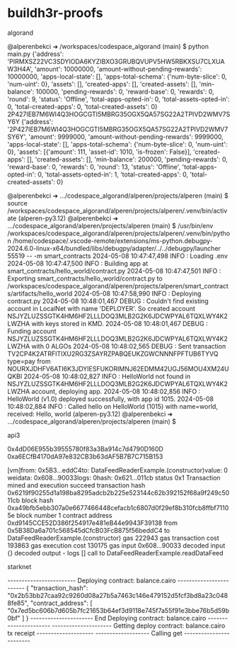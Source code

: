 # buildh3r-proofs

algorand 

@alperenbekci ➜ /workspaces/codespace_algorand (main) $ python main.py
{'address': 'PIRMXSZ22VC3SDYIODA6KYZIBXO3GRUBQVUPV5HW5RBKXSU7CLXUAW3H4A', 'amount': 10000000, 'amount-without-pending-rewards': 10000000, 'apps-local-state': [], 'apps-total-schema': {'num-byte-slice': 0, 'num-uint': 0}, 'assets': [], 'created-apps': [], 'created-assets': [], 'min-balance': 100000, 'pending-rewards': 0, 'reward-base': 0, 'rewards': 0, 'round': 9, 'status': 'Offline', 'total-apps-opted-in': 0, 'total-assets-opted-in': 0, 'total-created-apps': 0, 'total-created-assets': 0}
2P427IEB7M6WI4Q3HOGCGTI5MBRG35OGX5QA57SG22A2TPIVD2WMV7SY6Y
{'address': '2P427IEB7M6WI4Q3HOGCGTI5MBRG35OGX5QA57SG22A2TPIVD2WMV7SY6Y', 'amount': 9999000, 'amount-without-pending-rewards': 9999000, 'apps-local-state': [], 'apps-total-schema': {'num-byte-slice': 0, 'num-uint': 0}, 'assets': [{'amount': 111, 'asset-id': 1010, 'is-frozen': False}], 'created-apps': [], 'created-assets': [], 'min-balance': 200000, 'pending-rewards': 0, 'reward-base': 0, 'rewards': 0, 'round': 13, 'status': 'Offline', 'total-apps-opted-in': 0, 'total-assets-opted-in': 1, 'total-created-apps': 0, 'total-created-assets': 0}

@alperenbekci ➜ .../codespace_algorand/alperen/projects/alperen (main) $ source /workspaces/codespace_algorand/alperen/projects/alperen/.venv/bin/activate
(alperen-py3.12) @alperenbekci ➜ .../codespace_algorand/alperen/projects/alperen (main) $  /usr/bin/env /workspaces/codespace_algorand/alperen/projects/alperen/.venv/bin/python /home/codespace/.vscode-remote/extensions/ms-python.debugpy-2024.6.0-linux-x64/bundled/libs/debugpy/adapter/../../debugpy/launcher 55519 -- -m smart_contracts 
2024-05-08 10:47:47,498 INFO      : Loading .env
2024-05-08 10:47:47,500 INFO      : Building app at smart_contracts/hello_world/contract.py
2024-05-08 10:47:47,501 INFO      : Exporting smart_contracts/hello_world/contract.py to /workspaces/codespace_algorand/alperen/projects/alperen/smart_contracts/artifacts/hello_world
2024-05-08 10:47:58,990 INFO      : Deploying contract.py
2024-05-08 10:48:01,467 DEBUG     : Couldn't find existing account in LocalNet with name 'DEPLOYER'. So created account NSJYZLUZSSGTK4HM6HF2LLLDOQ3MLB2G2K6JDCWPYAL6TQXLWY4K2LWZHA with keys stored in KMD.
2024-05-08 10:48:01,467 DEBUG     : Funding account NSJYZLUZSSGTK4HM6HF2LLLDOQ3MLB2G2K6JDCWPYAL6TQXLWY4K2LWZHA with 0 ALGOs
2024-05-08 10:48:02,565 DEBUG     : Sent transaction TV2CP4K2ATRFITIXU2RG3ZSAYRZPABQEUKZGWCNNNFPFTUB6TYVQ type=pay from NOURXJDHFV6ATI6K3JDYIESFUKORIMNJ62EDMM42UGJ56MOU4XM24UQKBI
2024-05-08 10:48:02,827 INFO      : HelloWorld not found in NSJYZLUZSSGTK4HM6HF2LLLDOQ3MLB2G2K6JDCWPYAL6TQXLWY4K2LWZHA account, deploying app.
2024-05-08 10:48:02,856 INFO      : HelloWorld (v1.0) deployed successfully, with app id 1015.
2024-05-08 10:48:02,884 INFO      : Called hello on HelloWorld (1015) with name=world, received: Hello, world
(alperen-py3.12) @alperenbekci ➜ .../codespace_algorand/alperen/projects/alperen (main) $ 

api3

0x4dD06E955b39555780f83a3Ba914c7d4790D160D
0xa6ECfB4170dA97e832CB3b63dAF5B7B7C715B153


[vm]from: 0x5B3...eddC4to: DataFeedReaderExample.(constructor)value: 0 weidata: 0x608...90033logs: 0hash: 0x621...011cb
status	0x1 Transaction mined and execution succeed
transaction hash	0x6219f90255d1a198ba8295adcb2b225e523144c62b392152f68a9f249c5011cb
block hash	0xa49bfb5ebb307a0e6677466448cefacb1c6807d0f29ef8b310fcb8ffbf71105e
block number	1
contract address	0xd9145CCE52D386f254917e481eB44e9943F39138
from	0x5B38Da6a701c568545dCfcB03FcB875f56beddC4
to	DataFeedReaderExample.(constructor)
gas	222943 gas
transaction cost	193863 gas 
execution cost	130175 gas 
input	0x608...90033
decoded input	{}
decoded output	 - 
logs	[]
call to DataFeedReaderExample.readDataFeed

starknet 

------------------------ Deploying contract: balance.cairo ------------------------
{
  "transaction_hash": "0x2b53bb27caa92c9260d08a27b5a7463c146e479152d5fcf3bd8a23c0488fe85",
  "contract_address": [
    "0x7ed5bc606b7d605b7fc21653b64ef3d9118e745f7a55f91e3bbe76b5d59b0bf"
  ]
}
---------------------- End Deploying contract: balance.cairo ----------------------
--------------------- Getting deploy contract: balance.cairo tx receipt --------------------
------------------- Calling get ------------------------
